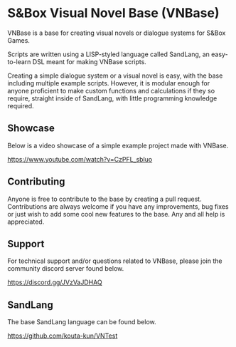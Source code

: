 # S&Box Visual Novel Base (VNBase)

VNBase is a base for creating visual novels or dialogue systems for S&Box Games.

Scripts are written using a LISP-styled language called SandLang, an easy-to-learn DSL meant for making VNBase scripts.

Creating a simple dialogue system or a visual novel is easy, with the base including multiple example scripts. However, it is modular enough for anyone proficient to make custom functions and calculations if they so require, straight inside of SandLang, with little programming knowledge required.

## Showcase

Below is a video showcase of a simple example project made with VNBase.

https://www.youtube.com/watch?v=CzPFL_sbluo

## Contributing

Anyone is free to contribute to the base by creating a pull request. Contributions are always welcome if you have any improvements, bug fixes or just wish to add some cool new features to the base. Any and all help is appreciated.

## Support

For technical support and/or questions related to VNBase, please join the community discord server found below.

https://discord.gg/JVzVaJDHAQ

## SandLang

The base SandLang language can be found below.

https://github.com/kouta-kun/VNTest

